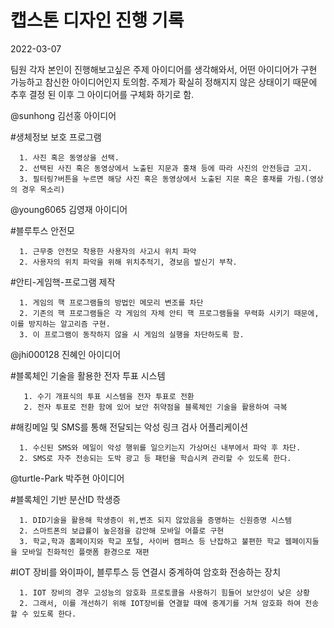 # 캡스톤 디자인 진행 기록

2022-03-07

팀원 각자 본인이 진행해보고싶은 주제 아이디어를 생각해와서, 어떤 아이디어가 구현 가능하고 참신한 아이디어인지 토의함.
주제가 확실히 정해지지 않은 상태이기 때문에 추후 결정 된 이후 그 아이디어를 구체화 하기로 함.

@sunhong 김선홍 아이디어


   #생체정보 보호 프로그램
    

      1. 사진 혹은 동영상을 선택.
      2. 선택된 사진 혹은 동영상에서 노출된 지문과 홍채 등에 따라 사진의 안전등급 고지.
      3. 필터링?버튼을 누르면 해당 사진 혹은 동영상에서 노출된 지문 혹은 홍채를 가림.(영상의 경우 목소리)
    
@young6065 김영재 아이디어


   #블루투스 안전모
    
    
      1. 근무중 안전모 착용한 사용자의 사고시 위치 파악
      2. 사용자의 위치 파악을 위해 위치추적기, 경보음 발신기 부착.
      
   #안티-게임핵-프로그램 제작
    
    
      1. 게임의 핵 프로그램들의 방법인 메모리 변조를 차단
      2. 기존의 핵 프로그램들은 각 게임의 자체 안티 핵 프로그램들을 무력화 시키기 때문에, 이를 방지하는 알고리즘 구현.
      3. 이 프로그램이 동작하지 않을 시 게임의 실행을 차단하도록 함.
      
@jhi000128 진혜인 아이디어


   #블록체인 기술을 활용한 전자 투표 시스템
    
    
       1. 수기 개표식의 투표 시스템을 전자 투표로 전환
       2. 전자 투표로 전환 함에 있어 보안 취약점을 블록체인 기술을 활용하여 극복
       
   #해킹메일 및 SMS를 통해 전달되는 악성 링크 검사 어플리케이션
    
    
      1. 수신된 SMS와 메일이 악성 행위를 일으키는지 가상머신 내부에서 파악 후 차단.
      2. SMS로 자주 전송되는 도박 광고 등 패턴을 학습시켜 관리할 수 있도록 한다.

@turtle-Park 박주현 아이디어


  #블록체인 기반 분산ID 학생증
    
    
      1. DID기술을 활용해 학생증이 위,변조 되지 않았음을 증명하는 신원증명 시스템
      2. 스마트폰의 보급률이 높은점을 감안해 모바일 어플로 구현
      3. 학교,학과 홈페이지와 학교 포털, 사이버 캠퍼스 등 난잡하고 불편한 학교 웹페이지들을 모바일 친화적인 플랫폼 환경으로 재편
      
   #IOT 장비를 와이파이, 블루투스 등 연결시 중계하여 암호화 전송하는 장치
    
     
      1. IOT 장비의 경우 고성능의 암호화 프로토콜을 사용하기 힘들어 보안성이 낮은 상황
      2. 그래서, 이를 개선하기 위해 IOT장비를 연결할 때에 중계기를 거쳐 암호화 하여 전송할 수 있도록 한다.
